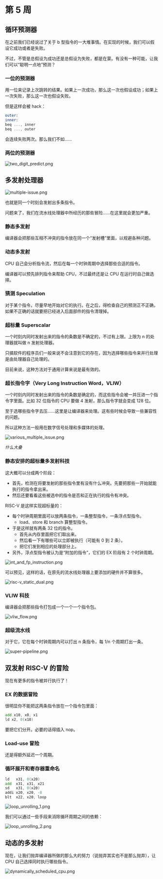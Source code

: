 # 第 5 周

## 循环预测器

在之前我们已经说过了关于 b 型指令的一大堆事情。在实现的时候，我们可以假设它成功或者是失败。

不过，不管是总假设为成功还是总假设为失败，都是在蒙。有没有一种可能，让我们可以“聪明一点地”预测？

### 一位的预测器

用一位来记录上次跳转的结果。如果上一次成功，那么这一次也假设成功；如果上一次失败，那么这一次也假设失败。

但是这样会被 hack：

```asm
outer:
inner:
beq ..., inner
beq ..., outer
```

会连续失败两次。那么我们不如……

### 两位的预测器

![two_digit_predict.png](../../assets/two_digit_predict.png)

## 多发射处理器

![multiple-issue.png](../../assets/multiple-issue.png)

也就是同一个时刻会发射出多条指令。

问题来了，我们在流水线处理器中所经历的那些冒险……在这里就会更加严重。

### 静态多发射

编译器会把那些互相不冲突的指令放在同一个“发射槽”里面，以规避各种问题。

### 动态多发射

CPU 自己会分析指令流，然后在每一个时钟周期中选择那些合适的指令。

编译器可以预先排列指令来帮助 CPU，不过最终还是让 CPU 在运行时自己做选择。

### 猜测 Speculation

对于某个指令，尽量早地开始对它的执行。在之后，得检查自己的预测正不正确，如果不正确的话就要把已经进入后面部件的指令清理掉。

### 超标量 Superscalar

一个时刻内同时发射出来的指令的条数是不确定的，不过有上限。上限为 n 的处理器就叫做 n 发射处理器。

只搞软件的程序员们一般来说不会注意到它的存在，因为选择哪些指令来并行处理是由处理器自己处理的。

目前来说，这种方法对于通用计算来说是最有效的。

### 超长指令字（Very Long Instruction Word，VLIW）

一个时刻内同时发射出来的指令的条数是确定的，而这些指令会被一并压进一个指令字里面。比如 32 位指令的 CPU 要做 4 发射，那么指令字就会变成 128 位。

至于选哪些指令字去压……这里是让编译器来处理。这有些时候会导致一些兼容性的问题。

所以这种方法一般用在数字信号处理和多媒体的处理。

![various_multiple_issue.png](../../assets/various_multiple_issue.png)

*什么大叠*

### 静态安排的超标量多发射科技

这大概可以分成两个阶段：

- 首先，检测在将要发射的那些指令里有没有什么冲突。先要把那些一开始就能执行的指令拿出来。
- 然后还要看看这些被选中的指令是否和正在执行的指令有冲突。

RISC-V 是这样实现超标量的：

- 每个时钟周期里面可以放两条指令，一条整型指令，一条浮点型指令。
	- load、store 和 branch 算整型指令。
- 于是这样就有两条 32 位的指令。
	- 首先从内存里面把它们取出来。
	- 然后看一下有哪些可以立即被执行（可能有 0 到 2 条）。
	- 把它们发到相应的处理部分上。
- 另外，浮点型指令被认为是“附加的指令”，它们的 EX 阶段有 2 个时钟周期。

![int_and_fp_instruction.png](../../assets/int_and_fp_instruction.png)

可以预见，这样的话，在原先的流水线处理器上要添加的硬件并不算很多。

![risc-v_static_dual.png](../../assets/risc-v_static_dual.png)

### VLIW 科技

编译器会把那些指令打包成一个一个一个指令包。

![vliw_flow.png](../../assets/vliw_flow.png)

### 超级流水线

对于它，它在每个时钟周期内可以打出 n 条指令，每 1/n 个周期打出一条。

![super-pipeline.png](../../assets/super-pipeline.png)

## 双发射 RISC-V 的冒险

现在有更多的指令被并行执行了！

### EX 的数据冒险

很明显你不能把这两条指令放在一个指令包里面：

```asm
add x10, x0, x1
ld x2, 0(x10)
```

要把它们分开。必要的话得插入 nop。

### Load-use 冒险

还是得额外延迟一个周期。

### 循环展开和寄存器重命名

```asm
ld   x31, 0(x20)
add  x31, x31, x21
sd   x31, 0(x20)
addi x20, x20, -8
blt  x22, x20, loop
```

![loop_unrolling_1.png](../../assets/loop_unrolling_1.png)

我们可以通过一些手段来消除循环周期之间的依赖：

![loop_unrolling_2.png](../../assets/loop_unrolling_2.png)

## 动态的多发射

现在，让我们抛弃编译器所做的那么大的努力（说抛弃其实也不是那么抛弃），让 CPU 自己选择同时执行哪些指令。

![dynamically_scheduled_cpu.png](../../assets/dynamically_scheduled_cpu.png)